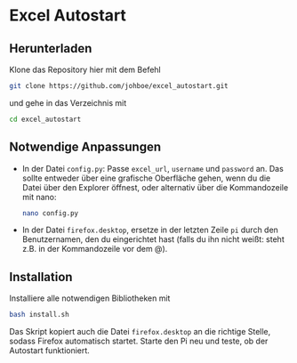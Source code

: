 # Excel Autostart


## Herunterladen

Klone das Repository hier mit dem Befehl
```bash
git clone https://github.com/johboe/excel_autostart.git
```
und gehe in das Verzeichnis mit
```bash
cd excel_autostart
```

## Notwendige Anpassungen

-   In der Datei `config.py`: Passe `excel_url`, `username` und `password` an. Das sollte entweder über eine grafische Oberfläche gehen, wenn du die Datei über den Explorer öffnest, oder alternativ über die Kommandozeile mit nano:
    ```bash
    nano config.py
    ```

-   In der Datei `firefox.desktop`, ersetze in der letzten Zeile `pi` durch den Benutzernamen, den du eingerichtet hast (falls du ihn nicht weißt: steht z.B. in der Kommandozeile vor dem @).

## Installation
Installiere alle notwendigen Bibliotheken mit
```bash
bash install.sh
```
Das Skript kopiert auch die Datei `firefox.desktop` an die richtige Stelle, sodass Firefox automatisch startet. Starte den Pi neu und teste, ob der Autostart funktioniert.